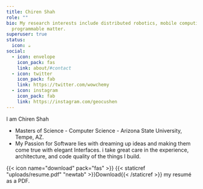 ```yaml
---
title: Chiren Shah
role: ""
bio: My research interests include distributed robotics, mobile computing and
  programmable matter.
superuser: true
status:
  icon: ☕️
social:
  - icon: envelope
    icon_pack: fas
    link: about/#contact
  - icon: twitter
    icon_pack: fab
    link: https://twitter.com/wowchemy
  - icon: instagram
    icon_pack: fab
    link: https://instagram.com/geocushen
---
```

I am Chiren Shah

* Masters of Science - Computer Science - Arizona State University, Tempe, AZ.
* My Passion for Software lies with dreaming up ideas and making them come true with elegant Interfaces. i take great care in the experience, architecture, and code quality of the things I build.

{{< icon name="download" pack="fas" >}} {{< staticref "uploads/resume.pdf" "newtab" >}}Download{{< /staticref >}} my resumé as a PDF.